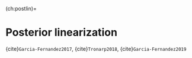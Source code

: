 

(ch:postlin)=
# Posterior linearization


{cite}`Garcia-Fernandez2017`, {cite}`Tronarp2018`, {cite}`Garcia-Fernandez2019`





